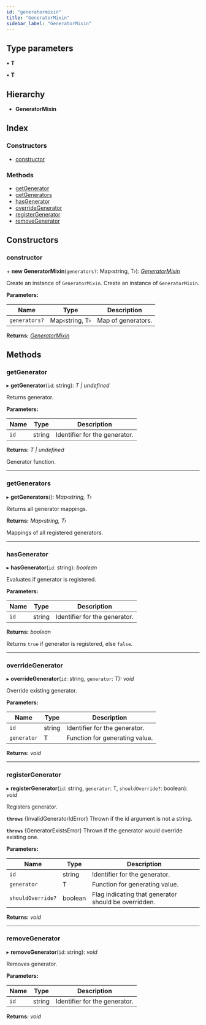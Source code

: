 ```yaml
---
id: "generatormixin"
title: "GeneratorMixin"
sidebar_label: "GeneratorMixin"
---
```


## Type parameters

▪ **T**

▪ **T**

## Hierarchy

* **GeneratorMixin**

## Index

### Constructors

* [constructor](generatormixin.md#constructor)

### Methods

* [getGenerator](generatormixin.md#getgenerator)
* [getGenerators](generatormixin.md#getgenerators)
* [hasGenerator](generatormixin.md#hasgenerator)
* [overrideGenerator](generatormixin.md#overridegenerator)
* [registerGenerator](generatormixin.md#registergenerator)
* [removeGenerator](generatormixin.md#removegenerator)

## Constructors

###  constructor

\+ **new GeneratorMixin**(`generators?`: Map‹string, T›): *[GeneratorMixin](generatormixin.md)*

Create an instance of `GeneratorMixin`.
Create an instance of `GeneratorMixin`.

**Parameters:**

Name | Type | Description |
------ | ------ | ------ |
`generators?` | Map‹string, T› | Map of generators.  |

**Returns:** *[GeneratorMixin](generatormixin.md)*

## Methods

###  getGenerator

▸ **getGenerator**(`id`: string): *T | undefined*

Returns generator.

**Parameters:**

Name | Type | Description |
------ | ------ | ------ |
`id` | string | Identifier for the generator. |

**Returns:** *T | undefined*

Generator function.

___

###  getGenerators

▸ **getGenerators**(): *Map‹string, T›*

Returns all generator mappings.

**Returns:** *Map‹string, T›*

Mappings of all registered generators.

___

###  hasGenerator

▸ **hasGenerator**(`id`: string): *boolean*

Evaluates if generator is registered.

**Parameters:**

Name | Type | Description |
------ | ------ | ------ |
`id` | string | Identifier for the generator. |

**Returns:** *boolean*

Returns `true` if generator is registered, else `false`.

___

###  overrideGenerator

▸ **overrideGenerator**(`id`: string, `generator`: T): *void*

Override existing generator.

**Parameters:**

Name | Type | Description |
------ | ------ | ------ |
`id` | string | Identifier for the generator. |
`generator` | T | Function for generating value.  |

**Returns:** *void*

___

###  registerGenerator

▸ **registerGenerator**(`id`: string, `generator`: T, `shouldOverride?`: boolean): *void*

Registers generator.

**`throws`** {InvalidGeneratorIdError}
Thrown if the id argument is not a string.

**`throws`** {GeneratorExistsError}
Thrown if the generator would override existing one.

**Parameters:**

Name | Type | Description |
------ | ------ | ------ |
`id` | string | Identifier for the generator. |
`generator` | T | Function for generating value. |
`shouldOverride?` | boolean | Flag indicating that generator should be overridden. |

**Returns:** *void*

___

###  removeGenerator

▸ **removeGenerator**(`id`: string): *void*

Removes generator.

**Parameters:**

Name | Type | Description |
------ | ------ | ------ |
`id` | string | Identifier for the generator.  |

**Returns:** *void*
